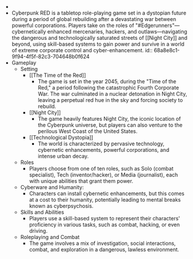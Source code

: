 -
- Cyberpunk RED is a tabletop role-playing game set in a dystopian future during a period of global rebuilding after a devastating war between powerful corporations. Players take on the roles of "#Edgerunners"—cybernetically enhanced mercenaries, hackers, and outlaws—navigating the dangerous and technologically saturated streets of [[Night City]] and beyond, using skill-based systems to gain power and survive in a world of extreme corporate control and cyber-enhancement.
  id:: 68a8e8c1-9f94-4f5f-82c3-704648b0f624
- Gameplay
	- Setting
		- [[The Time of the Red]]
			- The game is set in the year 2045, during the "Time of the Red," a period following the catastrophic Fourth Corporate War. The war culminated in a nuclear detonation in Night City, leaving a perpetual red hue in the sky and forcing society to rebuild.
		- [[Night City]]
			- The game heavily features Night City, the iconic location of the Cyberpunk universe, but players can also venture to the perilous West Coast of the United States.
		- [[Technological Dystopia]]
			- The world is characterized by pervasive technology, cybernetic enhancements, powerful corporations, and intense urban decay.
	- Roles
		- Players choose from one of ten roles, such as Solo (combat specialist), Tech (inventor/hacker), or Media (journalist), each with unique abilities that grant them power.
	- Cyberware and Humanity:
		- Characters can install cybernetic enhancements, but this comes at a cost to their humanity, potentially leading to mental breaks known as cyberpsychosis.
	- Skills and Abilities
		- Players use a skill-based system to represent their characters' proficiency in various tasks, such as combat, hacking, or even driving.
	- Roleplaying and Combat
		- The game involves a mix of investigation, social interactions, combat, and exploration in a dangerous, lawless environment.